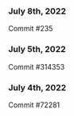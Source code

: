### July 8th, 2022

Commit #235

### July 5th, 2022

Commit #314353


### July 4th, 2022

Commit #72281
